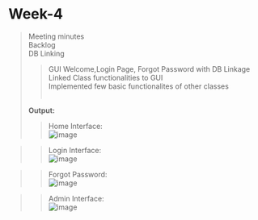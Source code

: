 # Week-4
> Meeting minutes<br>
> Backlog<br>
> DB Linking<br>
>> GUI Welcome,Login Page, Forgot Password with DB Linkage<br>
>> Linked Class functionalities to GUI<br>
>> Implemented few basic functionalites of other classes<br>
>> <br>
>
> **Output:**
>> Home Interface:<br>
>> ![image](https://user-images.githubusercontent.com/56352363/161906610-6db74243-309d-456e-b555-70ea7317881a.png)

>> Login Interface:<br>
>> ![image](https://user-images.githubusercontent.com/56352363/161906745-d3a742c0-312e-46e2-9c86-73e2ebadda6a.png)

>> Forgot Password:<br>
>> ![image](https://user-images.githubusercontent.com/56352363/161908529-5f8a6c09-b571-4404-9c99-3bfee8fd9469.png)

>> Admin Interface:<br>
>> ![image](https://user-images.githubusercontent.com/56352363/161906992-862a109d-f299-437d-a95d-fde77ca1c44a.png)

